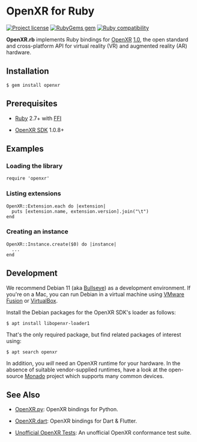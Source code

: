 OpenXR for Ruby
===============

[![Project license](https://img.shields.io/badge/license-Public%20Domain-blue.svg)](https://unlicense.org)
[![RubyGems gem](https://img.shields.io/gem/v/openxr.svg)](https://rubygems.org/gems/openxr)
[![Ruby compatibility](https://img.shields.io/badge/ruby-2.7%2B-red)](https://rubygems.org/gems/openxr)

**OpenXR.rb** implements Ruby bindings for [OpenXR](https://www.khronos.org/openxr/)
[1.0](https://www.khronos.org/registry/OpenXR/specs/1.0/html/xrspec.html),
the open standard and cross-platform API for virtual reality (VR) and
augmented reality (AR) hardware.

Installation
------------

    $ gem install openxr

Prerequisites
-------------

- [Ruby](https://www.ruby-lang.org/en/) 2.7+
  with [FFI](https://github.com/ffi/ffi/wiki)

- [OpenXR SDK](https://github.com/KhronosGroup/OpenXR-SDK) 1.0.8+

Examples
--------

### Loading the library

    require 'openxr'

### Listing extensions

    OpenXR::Extension.each do |extension|
      puts [extension.name, extension.version].join("\t")
    end

### Creating an instance

    OpenXR::Instance.create($0) do |instance|
      ...
    end

Development
-----------

We recommend Debian 11 (aka [Bullseye](https://www.debian.org/releases/bullseye/))
as a development environment. If you're on a Mac, you can run Debian in a
virtual machine using [VMware Fusion](https://www.vmware.com/products/fusion.html)
or [VirtualBox](https://www.virtualbox.org).

Install the Debian packages for the OpenXR SDK's loader as follows:

    $ apt install libopenxr-loader1

That's the only required package, but find related packages of interest using:

    $ apt search openxr

In addition, you _will_ need an OpenXR runtime for your hardware. In the
absence of suitable vendor-supplied runtimes, have a look at the open-source
[Monado](https://monado.freedesktop.org) project which supports many common
devices.

See Also
--------

- [OpenXR.py](https://github.com/drypy/openxr.py):
  OpenXR bindings for Python.

- [OpenXR.dart](https://github.com/drydart/openxr.dart):
  OpenXR bindings for Dart & Flutter.

- [Unofficial OpenXR Tests](https://github.com/artob/openxr-rspec):
  An unofficial OpenXR conformance test suite.
